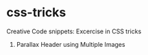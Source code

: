 # css-tricks
Creative Code snippets: Excercise in CSS tricks

1. Parallax Header using Multiple Images
